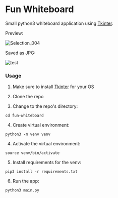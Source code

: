 # Fun Whiteboard

Small python3 whiteboard application using [Tkinter](https://docs.python.org/3/library/tkinter.html).

Preview:

![Selection_004](https://github.com/txrvictor/fun-whiteboard/assets/75559055/a5cc3a71-6f24-434e-9068-f8ab2e7cd45f)

Saved as JPG:

![test](https://github.com/txrvictor/fun-whiteboard/assets/75559055/48702b04-467a-49c4-a89e-cd7d22b8c089)


### Usage

1) Make sure to install [Tkinter](https://docs.python.org/3/library/tkinter.html) for your OS

2) Clone the repo

3) Change to the repo's directory:
```
cd fun-whiteboard
```

4) Create virtual environment:
```
python3 -m venv venv
```

4) Activate the virtual environment:
```
source venv/bin/activate
```

5) Install requirements for the venv:
```
pip3 install -r requirements.txt
```

6) Run the app:
```
python3 main.py
```
